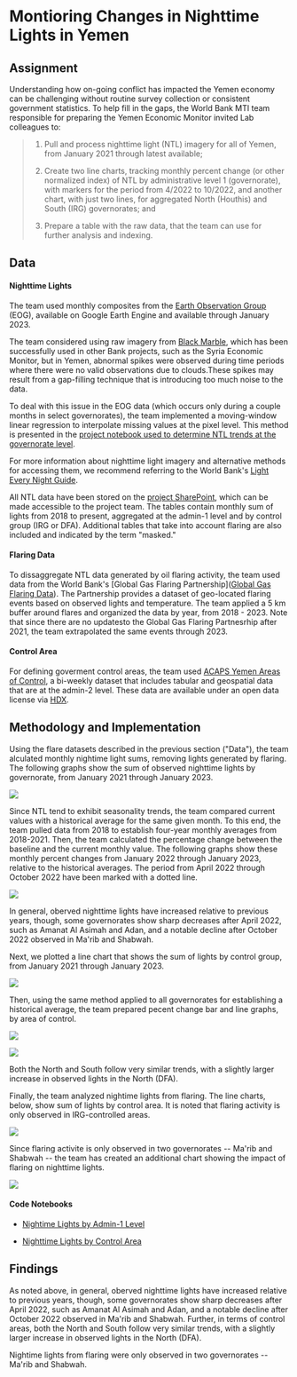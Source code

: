 # Montioring Changes in Nighttime Lights in Yemen

## Assignment

Understanding how on-going conflict has impacted the Yemen economy can be challenging without routine survey collection or consistent government statistics. To help fill in the gaps, the World Bank MTI team responsible for preparing the Yemen Economic Monitor invited Lab colleagues to:

> 1. Pull and process nighttime light (NTL) imagery for all of Yemen, from January 2021 through latest available;
> 
> 2. Create two line charts, tracking monthly percent change (or other normalized index) of NTL by administrative level 1 (governorate), with markers for the period from 4/2022 to 10/2022, and another chart, with just two lines, for aggregated North (Houthis) and South (IRG) governorates; and
> 
> 3. Prepare a table with the raw data, that the team can use for further analysis and indexing.

## Data

#### Nighttime Lights

The team used monthly composites from the [Earth Observation Group](https://mcas-proxyweb.mcas.ms/certificate-checker?login=false&originalUrl=https%3A%2F%2Fdevelopers.google.com.mcas.ms%2Fearth-engine%2Fdatasets%2Fcatalog%2FNOAA_VIIRS_DNB_MONTHLY_V1_VCMCFG%3FMcasTsid%3D20893&McasCSRF=37807788db9949b5f9e1802d3415f43cf8072003919c339c8b17499915ca26e4) (EOG), available on Google Earth Engine and available through January 2023.

The team considered using raw imagery from [Black Marble](https://blackmarble.gsfc.nasa.gov/), which has been successfully used in other Bank projects, such as the Syria Economic Monitor, but in Yemen, abnormal spikes were observed during time periods where there were no valid observations due to clouds.These spikes may result from a gap-filling technique that is introducing too much noise to the data. 

To deal with this issue in the EOG data (which occurs only during a couple months in select governorates), the team implemented a moving-window linear regression to interpolate missing values at the pixel level. This method is presented in the [project notebook used to determine NTL trends at the governorate level](https://github.com/datapartnership/yemen-economic-monitor/blob/main/notebooks/ntl-yemen-adm1.ipynb). 

For more information about nighttime light imagery and alternative methods for accessing them, we recommend referring to the World Bank's [Light Every Night Guide](https://worldbank.github.io/OpenNightLights/wb-light-every-night-readme.html).

All NTL data have been stored on the [project SharePoint](https://worldbankgroup.sharepoint.com/:f:/t/DevelopmentDataPartnershipCommunity-WBGroup/EqV1m8Y_7BdEgDXPuCMbhZ4Beo-7vmUEGM8rDGvyRnJ57Q?e=7VkuGg), which can be made accessible to the project team. The tables contain monthly sum of lights from 2018 to present, aggregated at the admin-1 level and by control group (IRG or DFA). Additional tables that take into account flaring are also included and indicated by the term "masked."

#### Flaring Data

To dissaggregate NTL data generated by oil flaring activity, the team used data from the World Bank's [Global Gas Flaring Partnership]([Global Gas Flaring Data](https://www.worldbank.org/en/programs/gasflaringreduction/global-flaring-data)). The Partnership provides a dataset of geo-located flaring events based on observed lights and temperature. The team applied a 5 km buffer around flares and organized the data by year, from 2018 - 2023. Note that since there are no updatesto the Global Gas Flaring Partnesrhip after 2021, the team extrapolated the same events through 2023.

#### Control Area

For defining goverment control areas, the team used [ACAPS Yemen Areas of Control](https://data.humdata.org/dataset/yemen-areas-of-control), a bi-weekly dataset that includes tabular and geospatial data that are at the admin-2 level. These data are available under an open data license via [HDX](https://data.humdata.org/).

## Methodology and Implementation

Using the flare datasets described in the previous section ("Data"), the team alculated monthly nightime light sums, removing lights generated by flaring. The following graphs show the sum of observed nighttime lights by governorate, from January 2021 through January 2023.

![](NTL-images/adm1-lights-masked.jpeg)

Since NTL tend to exhibit seasonality trends, the team compared current values with a historical average for the same given month. To this end, the team pulled data from 2018 to establish four-year monthly averages from 2018-2021. Then, the team calculated the percentage change between the baseline and the current monthly value.  The following graphs show these monthly percent changes from January 2022 through January 2023, relative to the historical averages. The period from April 2022 through October 2022 have been marked with a dotted line.

![](NTL-images/adm1-pct-change-2021-masked.jpeg)

In general, oberved nighttime lights have increased relative to previous years, though, some governorates show sharp decreases after April 2022, such as Amanat Al Asimah and Adan, and a notable decline after October 2022 observed in Ma'rib and Shabwah.

Next, we plotted a line chart that shows the sum of lights by control group, from January 2021 through January 2023.

![](NTL-images/control-lights-masked.jpeg)

Then, using the same method applied to all governorates for establishing a historical average, the team prepared pecent change bar and line graphs, by area of control.

![](NTL-images/control-pct-change-historical-masked.jpeg)

![](NTL-images/control-pct-change-historical-bar-masked.jpeg)

Both the North and South follow very similar trends, with a slightly larger increase in observed lights in the North (DFA).

Finally, the team analyzed nightime lights from flaring. The line charts, below, show sum of lights by control area. It is noted that flaring activity is only observed in IRG-controlled areas. 

![](NTL-images/control-lights-flares.jpeg)

Since flaring activite is only observed in two governorates -- Ma'rib and Shabwah -- the team has created an additional chart showing the impact of flaring on nighttime lights.

![](NTL-images/adm1-lights-flares.jpeg)

#### Code Notebooks

* [Nightime Lights by Admin-1 Level](https://github.com/datapartnership/yemen-economic-monitor/blob/main/notebooks/NTL-notebooks/01-ntl-yemen-adm1.ipynb)

* [Nighttime Lights by Control Area](https://github.com/datapartnership/yemen-economic-monitor/blob/main/notebooks/NTL-notebooks/02-ntl-yemen-control.ipynb)

## Findings

As noted above, in general, oberved nighttime lights have increased relative to previous years, though, some governorates show sharp decreases after April 2022, such as Amanat Al Asimah and Adan, and a notable decline after October 2022 observed in Ma'rib and Shabwah. Further, in terms of control areas, both the North and South follow very similar trends, with a slightly larger increase in observed lights in the North (DFA).

Nightime lights from flaring were only observed in two governorates -- Ma'rib and Shabwah. 
